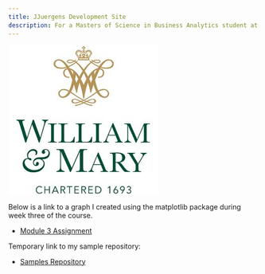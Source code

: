 ```yaml
---
title: JJuergens Development Site
description: For a Masters of Science in Business Analytics student at the College of William & Mary
---
```


![William & Mary](/images/W%26M%20Logo.jpg)

Below is a link to a graph I created using the matplotlib package during week three of the course.
- [Module 3 Assignment](/TimeSeries/index.md)

Temporary link to my sample repository:
- [Samples Repository](https://github.com/JJuergens/Samples)
